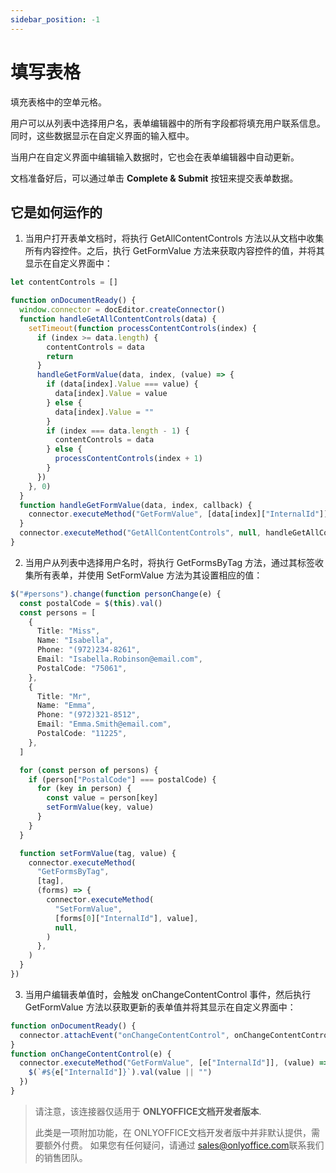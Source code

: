 ```yaml
---
sidebar_position: -1
---
```


# 填写表格

填充表格中的空单元格。

用户可以从列表中选择用户名，表单编辑器中的所有字段都将填充用户联系信息。同时，这些数据显示在自定义界面的输入框中。

当用户在自定义界面中编辑输入数据时，它也会在表单编辑器中自动更新。

文档准备好后，可以通过单击 **Complete & Submit** 按钮来提交表单数据。

## 它是如何运作的

1. 当用户打开表单文档时，将执行 GetAllContentControls 方法以从文档中收集所有内容控件。之后，执行 GetFormValue 方法来获取内容控件的值，并将其显示在自定义界面中：

  ``` ts
  let contentControls = []

  function onDocumentReady() {
    window.connector = docEditor.createConnector()
    function handleGetAllContentControls(data) {
      setTimeout(function processContentControls(index) {
        if (index >= data.length) {
          contentControls = data
          return
        }
        handleGetFormValue(data, index, (value) => {
          if (data[index].Value === value) {
            data[index].Value = value
          } else {
            data[index].Value = ""
          }
          if (index === data.length - 1) {
            contentControls = data
          } else {
            processContentControls(index + 1)
          }
        })
      }, 0)
    }
    function handleGetFormValue(data, index, callback) {
      connector.executeMethod("GetFormValue", [data[index]["InternalId"]], callback)
    }
    connector.executeMethod("GetAllContentControls", null, handleGetAllContentControls)
  }
  ```

2. 当用户从列表中选择用户名时，将执行 GetFormsByTag 方法，通过其标签收集所有表单，并使用 SetFormValue 方法为其设置相应的值：

``` ts
$("#persons").change(function personChange(e) {
  const postalCode = $(this).val()
  const persons = [
    {
      Title: "Miss",
      Name: "Isabella",
      Phone: "(972)234-8261",
      Email: "Isabella.Robinson@email.com",
      PostalCode: "75061",
    },
    {
      Title: "Mr",
      Name: "Emma",
      Phone: "(972)321-8512",
      Email: "Emma.Smith@email.com",
      PostalCode: "11225",
    },
  ]

  for (const person of persons) {
    if (person["PostalCode"] === postalCode) {
      for (key in person) {
        const value = person[key]
        setFormValue(key, value)
      }
    }
  }

  function setFormValue(tag, value) {
    connector.executeMethod(
      "GetFormsByTag",
      [tag],
      (forms) => {
        connector.executeMethod(
          "SetFormValue",
          [forms[0]["InternalId"], value],
          null,
        )
      },
    )
  }
})
```

3. 当用户编辑表单值时，会触发 onChangeContentControl 事件，然后执行 GetFormValue 方法以获取更新的表单值并将其显示在自定义界面中：

``` ts
function onDocumentReady() {
  connector.attachEvent("onChangeContentControl", onChangeContentControl)
}
function onChangeContentControl(e) {
  connector.executeMethod("GetFormValue", [e["InternalId"]], (value) => {
    $(`#${e["InternalId"]}`).val(value || "")
  })
}
```

> 请注意，该连接器仅适用于 **ONLYOFFICE文档开发者版本**.
>
> 此类是一项附加功能，在 ONLYOFFICE文档开发者版中并非默认提供，需要额外付费。 如果您有任何疑问，请通过 [sales@onlyoffice.com](mailto:sales@onlyoffice.com)联系我们的销售团队。
